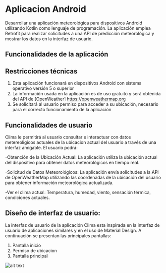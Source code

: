 
# Aplicacion Android

Desarrollar una aplicación meteorológica para dispositivos Android utilizando Kotlin como lenguaje de programación. 
La aplicación emplea Retrofit para realizar solicitudes a una API de predicción meteorológica y mostrar los datos en la interfaz de usuario.

## Funcionalidades de la aplicación

## Restricciones técnicas
1. Esta aplicación funcionará en dispositivos Android con sistema operativo versión 5 o superior
2. La información usada en la aplicación es de uso gratuito y será obtenida del API de [OpenWeather] https://openweathermap.org
3. Se solicitará al usuario permiso para acceder a su ubicación, necesario para el correcto funcionamiento de la aplicación

## Funcionalidades de usuario
Clima le permitirá al usuario consultar e interactuar con datos metereoligicos actuales de la ubicacion actual del usuario a través de una interfaz amigable. El usuario podrá:


-Obtención de la Ubicación Actual:
La aplicación utiliza la ubicación actual del dispositivo para obtener datos meteorológicos en tiempo real.

-Solicitud de Datos Meteorológicos:
La aplicación envía solicitudes a la API de OpenWeatherMap utilizando las coordenadas de la ubicación del usuario para obtener información meteorológica actualizada.

-Ver el clima actual: 
Temperatura, humedad, viento, sensación térmica, condiciones actuales.


## Diseño de interfaz de usuario:

La interfaz de usuario de la aplicación Clima esta inspirada en la interfaz de usuario de aplicaciones similares y en el uso de Material Design.
A continuación se presentan las principales pantallas:

1. Pantalla inicio
2. Permiso de ubicacion
3. Pantalla principal


![alt text](file:///c%3A/Users/Nicolas/Desktop/Universidad/Android/Clima_app.png)

